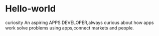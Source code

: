 # Hello-world
curiosity
An aspiring APPS DEVELOPER,always curious about how apps work
solve problems using apps,connect markets and people. 
